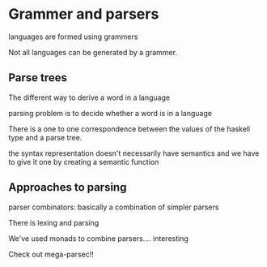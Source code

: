 # Grammer and parsers

languages are formed using grammers

Not all languages can be generated by a grammer.

## Parse trees

The different way to derive a word in a language

parsing problem is to decide whether a word is in a language

There is a one to one correspondence between the values of the haskell type and a parse tree.

the syntax representation doesn't necessarily have semantics and we have to give it one by creating a semantic function

## Approaches to parsing

parser combinators: basically a combination of simpler parsers

There is lexing and parsing

We've used monads to combine parsers.... interesting

Check out mega-parsec!! 